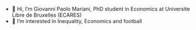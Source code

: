 - 👋 Hi, I’m Giovanni Paolo Mariani, PhD student in Economics at Universite Libre de Bruxelles (ECARES)
- 👀 I’m interested in Inequality, Economics and football 



